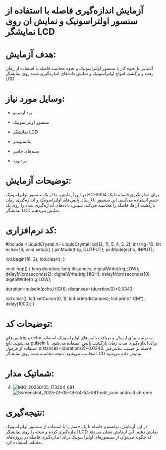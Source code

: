  # آزمایش اندازه‌گیری فاصله با استفاده از سنسور اولتراسونیک و نمایش ان روی نمایشگر LCD

# هدف آزمایش:

آشنایی با نحوه کار با سنسور اولتراسونیک
و نحوه محاسبه فاصله با استفاده از زمان رفت و برگشت امواج اولتراسونیک و نمایش داده‌های اندازه‌گیری شده روی نمایشگر LCD

# وسایل مورد نیاز:

* برد آردوینو

* سنسور اولتراسونیک

* نمایشگر LCD 

* پتانسیومتر

* سیم‌های جامپر

* بردبورد

# توضیحات آزمایش:

در این آزمایش، ما از یک سنسور اولتراسونیک HC-SR04 برای اندازه‌گیری فاصله تا یک جسم استفاده می‌کنیم. این سنسور با ارسال پالس‌های اولتراسونیک و اندازه‌گیری زمان بازگشت آن‌ها، فاصله را محاسبه می‌کند. سپس، داده‌های اندازه‌گیری شده را روی یک نمایشگر LCD نمایش می‌دهیم.

# کد نرم‌افزاری:

#include <LiquidCrystal.h>
LiquidCrystal lcd(12, 11, 5, 4, 3, 2);
int trig=10;
int echo=13;
void setup() {
  pinMode(trig, OUTPUT);
  pinMode(echo, INPUT);

  lcd.begin(16, 2);
  lcd.clear();
}

void loop() {
  long duration;
  long distances;
  digitalWrite(trig,LOW);
  delayMicroseconds(2);
  digitalWrite(trig,HIGH);
  delayMicroseconds(10);
  digitalWrite(trig,LOW);

  duration=pulseIn(echo,HIGH);
  distances=(duration/2)*0.0343;

  lcd.clear();
  lcd.setCursor(0, 1);
  lcd.print(distances);
  lcd.print(" CM");
  delay(1000);
}

# توضیحات کد:

پین‌های trig و echo به ترتیب برای ارسال و دریافت پالس‌های اولتراسونیک استفاده می‌شوند.
تابع pulseIn برای اندازه‌گیری مدت زمان بازگشت پالس استفاده می‌شود.
با استفاده از فرمول distances=(duration/2)*0.0343، فاصله بر حسب سانتی‌متر محاسبه می‌شود.
نتیجه محاسبه شده روی نمایشگر LCD نمایش داده می‌شود.

# شماتیک مدار:
4. ![IMG_20250105_173204_681](https://github.com/user-attachments/assets/2bfbf189-e665-4149-8e41-8824c074f969)
![Screenshot_2025-01-05-18-34-54-581-edit_com android chrome](https://github.com/user-attachments/assets/9f90a809-193e-47c5-af84-9d62cca914bc)


# نتیجه‌گیری:

در این آزمایش، توانستیم فاصله تا یک جسم را با استفاده از سنسور اولتراسونیک اندازه‌گیری کرده و نتیجه را روی نمایشگر LCD نمایش دهیم. این آزمایش نشان می‌دهد که چگونه می‌توان از سنسورهای اولتراسونیک برای اندازه‌گیری فاصله در پروژه‌های مختلف استفاده کرد.


